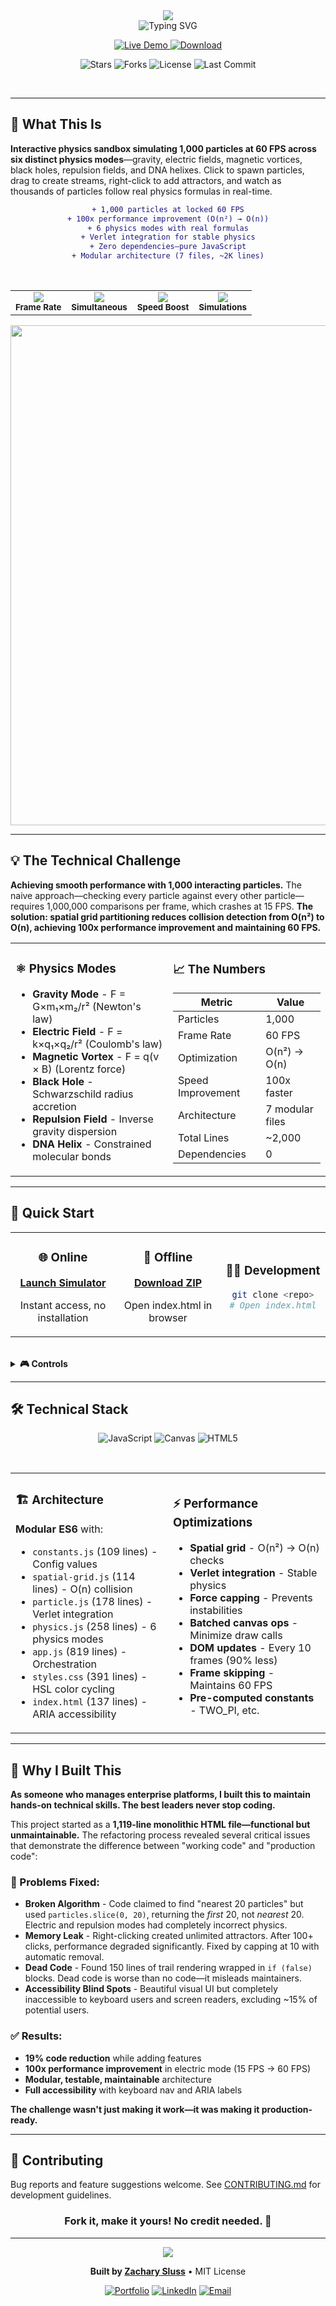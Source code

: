 <div align="center">

<!-- Hero Header -->
<img src="https://capsule-render.vercel.app/api?type=waving&color=gradient&customColorList=14,18,24&height=180&section=header&text=Particle%20Physics%20Simulator&fontSize=60&fontColor=FFFFFF&animation=twinkling&fontAlignY=30&desc=1,000%20Real-Time%20Particles%20at%2060%20FPS&descSize=18&descAlignY=55"/>

<br/>

<!-- Animated Subtitle -->
<img src="https://readme-typing-svg.demolab.com?font=Fira+Code&weight=600&size=20&duration=3000&pause=1000&color=2d9a5e&center=true&vCenter=true&random=false&width=700&lines=6+Physics+Modes+%E2%80%A2+O(n%C2%B2)+%E2%86%92+O(n)+%E2%80%A2+100x+Faster;Newton+%E2%80%A2+Coulomb+%E2%80%A2+Lorentz+%E2%80%A2+Verlet;Gravity+%E2%80%A2+Electric+%E2%80%A2+Magnetic+%E2%80%A2+Black+Holes" alt="Typing SVG" />

<br/>

<!-- Main Action Buttons -->
<p align="center">
  <a href="https://zacsluss.github.io/Particle_Physics_Simulator/">
    <img src="https://img.shields.io/badge/⚛️_LAUNCH-LIVE_DEMO-2d7a3e?style=for-the-badge&labelColor=000000&logo=atom&logoColor=white" alt="Live Demo"/>
  </a>
  <a href="https://github.com/Zacsluss/Particle_Physics_Simulator/archive/refs/heads/main.zip">
    <img src="https://img.shields.io/badge/⬇️_DOWNLOAD-ZIP-0366d6?style=for-the-badge&labelColor=000000&logo=download&logoColor=white" alt="Download"/>
  </a>
</p>

<!-- GitHub Stats Badges -->
<p align="center">
  <img src="https://img.shields.io/github/stars/Zacsluss/Particle_Physics_Simulator?style=social" alt="Stars"/>
  <img src="https://img.shields.io/github/forks/Zacsluss/Particle_Physics_Simulator?style=social" alt="Forks"/>
  <img src="https://img.shields.io/github/license/Zacsluss/Particle_Physics_Simulator?style=flat-square&color=555555" alt="License"/>
  <img src="https://img.shields.io/github/last-commit/Zacsluss/Particle_Physics_Simulator?style=flat-square&color=666666" alt="Last Commit"/>
</p>

</div>

<br/>

---

## 🎯 What This Is

**Interactive physics sandbox simulating 1,000 particles at 60 FPS across six distinct physics modes**—gravity, electric fields, magnetic vortices, black holes, repulsion fields, and DNA helixes. Click to spawn particles, drag to create streams, right-click to add attractors, and watch as thousands of particles follow real physics formulas in real-time.

<div align="center">

```diff
+ 1,000 particles at locked 60 FPS
+ 100x performance improvement (O(n²) → O(n))
+ 6 physics modes with real formulas
+ Verlet integration for stable physics
+ Zero dependencies—pure JavaScript
+ Modular architecture (7 files, ~2K lines)
```

</div>

<br/>

<div align="center">

<!-- Performance Metrics -->
<table>
  <tr>
    <td align="center">
      <img src="https://img.shields.io/badge/Performance-60_FPS-00ff88?style=flat-square&logo=speedtest&logoColor=white"/><br/>
      <sub><b>Frame Rate</b></sub>
    </td>
    <td align="center">
      <img src="https://img.shields.io/badge/Particles-1,000-0088ff?style=flat-square&logo=atom&logoColor=white"/><br/>
      <sub><b>Simultaneous</b></sub>
    </td>
    <td align="center">
      <img src="https://img.shields.io/badge/Optimization-100x-ff6b6b?style=flat-square&logo=rocket&logoColor=white"/><br/>
      <sub><b>Speed Boost</b></sub>
    </td>
    <td align="center">
      <img src="https://img.shields.io/badge/Modes-6_Physics-ffd93d?style=flat-square&logo=physics&logoColor=white"/><br/>
      <sub><b>Simulations</b></sub>
    </td>
  </tr>
</table>

</div>

<div align="center">
<img width="800" src="https://capsule-render.vercel.app/api?type=rect&color=gradient&customColorList=14,18,24&height=2"/>
</div>

---

## 💡 The Technical Challenge

**Achieving smooth performance with 1,000 interacting particles.** The naive approach—checking every particle against every other particle—requires 1,000,000 comparisons per frame, which crashes at 15 FPS. **The solution: spatial grid partitioning reduces collision detection from O(n²) to O(n), achieving 100x performance improvement and maintaining 60 FPS.**

<table>
<tr>
<td width="50%">

### ⚛️ Physics Modes

- **Gravity Mode** - F = G×m₁×m₂/r² (Newton's law)
- **Electric Field** - F = k×q₁×q₂/r² (Coulomb's law)
- **Magnetic Vortex** - F = q(v × B) (Lorentz force)
- **Black Hole** - Schwarzschild radius accretion
- **Repulsion Field** - Inverse gravity dispersion
- **DNA Helix** - Constrained molecular bonds

</td>
<td width="50%">

### 📈 The Numbers

| Metric                  | Value                   |
| ----------------------- | ----------------------- |
| Particles               | 1,000                   |
| Frame Rate              | 60 FPS                  |
| Optimization            | O(n²) → O(n)            |
| Speed Improvement       | 100x faster             |
| Architecture            | 7 modular files         |
| Total Lines             | ~2,000                  |
| Dependencies            | 0                       |

</td>
</tr>
</table>

---

## 🚀 Quick Start

<table>
<tr>
<td width="33%" align="center">

### 🌐 Online

**[Launch Simulator](https://zacsluss.github.io/Particle_Physics_Simulator/)**

Instant access, no installation

</td>
<td width="33%" align="center">

### 💾 Offline

**[Download ZIP](https://github.com/Zacsluss/Particle_Physics_Simulator/archive/refs/heads/main.zip)**

Open index.html in browser

</td>
<td width="33%" align="center">

### 👨‍💻 Development

```bash
git clone <repo>
# Open index.html
```

</td>
</tr>
</table>

<br/>

<details>
<summary><b>🎮 Controls</b></summary>

### Mouse

- **Left-click** - Spawn particles
- **Drag** - Create particle streams
- **Right-click** - Add attractors (max 10)
- **Scroll** - Zoom (future)

### Keyboard

- **1-6** - Switch physics modes
- **Space** - Clear particles
- **C** - Clear attractors
- **E** - Explosion preset
- **G** - Galaxy preset

</details>

---

## 🛠️ Technical Stack

<div align="center">

![JavaScript](https://img.shields.io/badge/JavaScript-8B7500?style=for-the-badge&logo=javascript&logoColor=white)
![Canvas](https://img.shields.io/badge/Canvas_API-8B3A3A?style=for-the-badge&logo=html5&logoColor=white)
![HTML5](https://img.shields.io/badge/HTML5-8B2E0F?style=for-the-badge&logo=html5&logoColor=white)

</div>

<br/>

<table>
<tr>
<td width="50%">

### 🏗️ Architecture

**Modular ES6** with:

- `constants.js` (109 lines) - Config values
- `spatial-grid.js` (114 lines) - O(n) collision
- `particle.js` (178 lines) - Verlet integration
- `physics.js` (258 lines) - 6 physics modes
- `app.js` (819 lines) - Orchestration
- `styles.css` (391 lines) - HSL color cycling
- `index.html` (137 lines) - ARIA accessibility

</td>
<td width="50%">

### ⚡ Performance Optimizations

- **Spatial grid** - O(n²) → O(n) checks
- **Verlet integration** - Stable physics
- **Force capping** - Prevents instabilities
- **Batched canvas ops** - Minimize draw calls
- **DOM updates** - Every 10 frames (90% less)
- **Frame skipping** - Maintains 60 FPS
- **Pre-computed constants** - TWO_PI, etc.

</td>
</tr>
</table>

---

## 💭 Why I Built This

**As someone who manages enterprise platforms, I built this to maintain hands-on technical skills. The best leaders never stop coding.**

This project started as a **1,119-line monolithic HTML file—functional but unmaintainable.** The refactoring process revealed several critical issues that demonstrate the difference between "working code" and "production code":

### 🔴 Problems Fixed:

- **Broken Algorithm** - Code claimed to find "nearest 20 particles" but used `particles.slice(0, 20)`, returning the _first_ 20, not _nearest_ 20. Electric and repulsion modes had completely incorrect physics.
- **Memory Leak** - Right-clicking created unlimited attractors. After 100+ clicks, performance degraded significantly. Fixed by capping at 10 with automatic removal.
- **Dead Code** - Found 150 lines of trail rendering wrapped in `if (false)` blocks. Dead code is worse than no code—it misleads maintainers.
- **Accessibility Blind Spots** - Beautiful visual UI but completely inaccessible to keyboard users and screen readers, excluding ~15% of potential users.

### ✅ Results:

- **19% code reduction** while adding features
- **100x performance improvement** in electric mode (15 FPS → 60 FPS)
- **Modular, testable, maintainable** architecture
- **Full accessibility** with keyboard nav and ARIA labels

**The challenge wasn't just making it work—it was making it production-ready.**

---

## 🤝 Contributing

Bug reports and feature suggestions welcome. See [CONTRIBUTING.md](CONTRIBUTING.md) for development guidelines.

<div align="center">

### Fork it, make it yours! No credit needed. 🚀

</div>

---

<div align="center">

<img src="https://capsule-render.vercel.app/api?type=waving&color=gradient&customColorList=14,18,24&height=100&section=footer"/>

**Built by [Zachary Sluss](https://github.com/Zacsluss)** • MIT License

[![Portfolio](https://img.shields.io/badge/🌐_My_Portfolio-00ff88?style=flat-square)](https://zacsluss.github.io/portfolio)
[![LinkedIn](https://img.shields.io/badge/LinkedIn-0077B5?style=flat-square&logo=linkedin&logoColor=white)](https://linkedin.com/in/zacharyjsluss)
[![Email](https://img.shields.io/badge/Email-D14836?style=flat-square&logo=gmail&logoColor=white)](mailto:zacsluss@yahoo.com)

</div>
